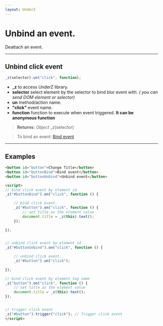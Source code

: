 ```yaml
---
layout: UnderZ
---
```

# Unbind an event.
Deattach an event.


***


## Unbind click event
```js
_z(selector).un("click", function);
```

* **_z** to access UnderZ library.
* **selector** select element by the selector to bind blur event with. _( you can send DOM element or selector)_
* **un** method/action name.
* **"click"** event name.
* **function** function to execute when event triggered. **It can be anonymous function**

> **Returns:** _Object_ \_z(selector)

> To bind an event: [Bind event](http://underz.hlack.net/UnderZ/-on())


***


## Examples

```html
<button id="button">Change Title</button>
<button id="buttonBind">Bind event</button>
<button id="buttonUnbind">Unbind event</button>

<script>
// bind click event by element id
_z("#buttonBind").on("click", function () { 

	// bind click event.
	_z("#button").on("click", function () { 
		// set title as the element value
		document.title = _z(this).text();
	});
	
});


// unbind click event by element id
_z("#buttonUnbind").on("click", function () { 

	// unbind click event.
	_z("#button").un("click");
	
});

// bind click event by element tag name
_z("button").on("click", function () { 
	// set title as the element value
	document.title = _z(this).text();
});


// trigger click event
_z("#button").trigger("click"); // Trigger click event
</script>
```


